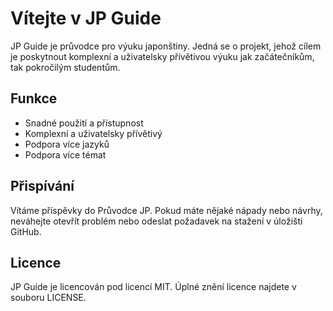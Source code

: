 # Vítejte v JP Guide

JP Guide je průvodce pro výuku japonštiny. Jedná se o projekt, jehož cílem je poskytnout komplexní a uživatelsky přívětivou výuku jak začátečníkům, tak pokročilým studentům.

## Funkce

- Snadné použití a přístupnost
- Komplexní a uživatelsky přívětivý
- Podpora více jazyků
- Podpora více témat

## Přispívání

Vítáme příspěvky do Průvodce JP. Pokud máte nějaké nápady nebo návrhy, neváhejte otevřít problém nebo odeslat požadavek na stažení v úložišti GitHub.

## Licence

JP Guide je licencován pod licencí MIT. Úplné znění licence najdete v souboru LICENSE.
